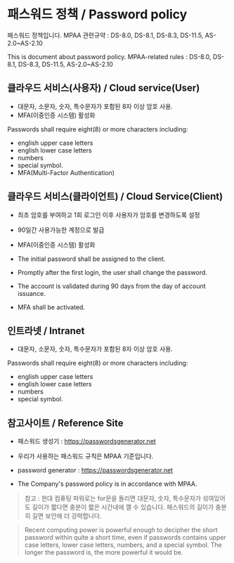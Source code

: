 # 패스워드 정책 / Password policy
패스워드 정책입니다.
MPAA 관련규약 : DS-8.0, DS-8.1, DS-8.3, DS-11.5, AS-2.0~AS-2.10

This is document about password policy.
MPAA-related rules : DS-8.0, DS-8.1, DS-8.3, DS-11.5, AS-2.0~AS-2.10

## 클라우드 서비스(사용자) / Cloud service(User)
- 대문자, 소문자, 숫자, 특수문자가 포함된 8자 이상 암호 사용.
- MFA(이중인증 시스템) 활성화

Passwords shall require eight(8) or more characters including:
- english upper case letters
- english lower case letters
- numbers
- special symbol.
- MFA(Multi-Factor Authentication)

## 클라우드 서비스(클라이언트) / Cloud Service(Client)
- 최초 암호를 부여하고 1회 로그인 이후 사용자가 암호를 변경하도록 설정
- 90일간 사용가능한 계정으로 발급
- MFA(이중인증 시스템) 활성화

- The initial password shall be assigned to the client.
- Promptly after the first login, the user shall change the password.
- The account is validated during 90 days from the day of account issuance.
- MFA shall be activated.

## 인트라넷 / Intranet
- 대문자, 소문자, 숫자, 특수문자가 포함된 8자 이상 암호 사용.

Passwords shall require eight(8) or more characters including:
- english upper case letters
- english lower case letters
- numbers
- special symbol.

## 참고사이트 / Reference Site
- 패스워드 생성기 : https://passwordsgenerator.net
- 우리가 사용하는 패스워드 규칙은 MPAA 기준입니다.

- password generator : https://passwordsgenerator.net
- The Company's password policy is in accordance with MPAA.

>참고 : 현대 컴퓨팅 파워로는 for문을 돌리면 대문자, 숫자, 특수문자가 섞여있어도 길이가 짧다면 충분이 짧은 시간내에 깰 수 있습니다. 패스워드의 길이가 충분히 길면 보안에 더 강력합니다.

>Recent computing power is powerful enough to decipher the short password within quite a short time, even if passwords contains upper case letters, lower case letters, numbers, and a special symbol. The longer the password is, the more powerful it would be.
